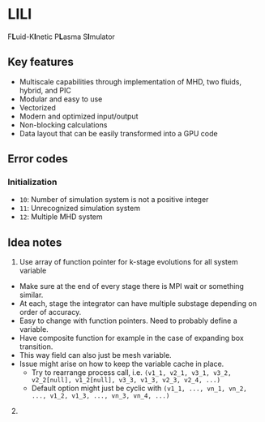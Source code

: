 # LILI
F**L**uid-K**I**netic P**L**asma S**I**mulator

## Key features
* Multiscale capabilities through implementation of MHD, two fluids, hybrid, and PIC
* Modular and easy to use
* Vectorized
* Modern and optimized input/output
* Non-blocking calculations
* Data layout that can be easily transformed into a GPU code

## Error codes
### Initialization
* `10`: Number of simulation system is not a positive integer
* `11`: Unrecognized simulation system
* `12`: Multiple MHD system


## Idea notes
1. Use array of function pointer for k-stage evolutions for all system variable
  * Make sure at the end of every stage there is MPI wait or something similar.
  * At each, stage the integrator can have multiple substage depending on order of accuracy.
  * Easy to change with function pointers. Need to probably define a variable.
  * Have composite function for example in the case of expanding box transition.
  * This way field can also just be mesh variable.
  * Issue might arise on how to keep the variable cache in place.
    * Try to rearrange process call, i.e. `(v1_1, v2_1, v3_1, v3_2, v2_2[null], v1_2[null], v3_3, v1_3, v2_3, v2_4, ...)`
    * Default option might just be cyclic with `(v1_1, ..., vn_1, vn_2, ..., v1_2, v1_3, ..., vn_3, vn_4, ...)`
2. 
